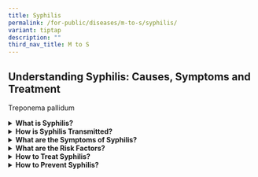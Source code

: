 ```yaml
---
title: Syphilis
permalink: /for-public/diseases/m-to-s/syphilis/
variant: tiptap
description: ""
third_nav_title: M to S
---
```

<h2>Understanding Syphilis: Causes, Symptoms and Treatment</h2>
<p>Treponema pallidum</p>
<div data-type="detailGroup" class="isomer-accordion isomer-accordion-white">
<details class="isomer-details">
<summary><strong>What is Syphilis?</strong>
</summary>
<div data-type="detailsContent" class="isomer-details-content">
<p>Syphilis is a systemic infection caused by Treponema pallidum. It can
be treated with antibiotics.&nbsp;</p>
</div>
</details>
<details class="isomer-details">
<summary><strong>How is Syphilis Transmitted?</strong>
</summary>
<div data-type="detailsContent" class="isomer-details-content">
<p>Syphilis is transmitted during oral, anal, or vaginal sex through direct
contact with infectious lesions.&nbsp;</p>
<p>Pregnant women with syphilis can transmit it to their babies, who may
consequently develop mental and physical problems.</p>
<p>Syphilis cannot be spread through contact with toilet seats, swimming
pools, bathtubs, shared clothing, or eating utensils.</p>
</div>
</details>
<details class="isomer-details">
<summary><strong>What are the Symptoms of Syphilis?</strong>
</summary>
<div data-type="detailsContent" class="isomer-details-content">
<p>Syphilis has several stages:</p>
<table style="minWidth: 50px">
<colgroup>
<col>
<col>
</colgroup>
<tbody>
<tr>
<td rowspan="1" colspan="1">
<p>Primary Syphilis</p>
</td>
<td rowspan="1" colspan="1">
<ul data-tight="true" class="tight">
<li>
<p>Usually occurs 2–6 weeks following infection.&nbsp;</p>
</li>
<li>
<p>Characterised by a single, or less often multiple, painless, indurated
hardened ulcer (chancre) at infection site. Regional lymph nodes around
the infection site are enlarged, feel rubbery, and are painless.&nbsp;</p>
</li>
</ul>
</td>
</tr>
<tr>
<td rowspan="1" colspan="1">
<p>Secondary Syphilis</p>
</td>
<td rowspan="1" colspan="1">
<ul data-tight="true" class="tight">
<li>
<p>Usually occurs 2–6 months following primary syphilis.</p>
</li>
<li>
<p>Characterised by signs such as symmetrical non-itchy rashes, mucous membrane
lesions, patchy alopecia, or swollen lymph nodes.</p>
</li>
</ul>
</td>
</tr>
<tr>
<td rowspan="1" colspan="1">
<p>Latent Syphilis</p>
</td>
<td rowspan="1" colspan="1">
<ul data-tight="true" class="tight">
<li>
<p>Asymptomatic phase with no clinical signs of organ involvement. It is
categorised into:</p>
<ul data-tight="true" class="tight">
<li>
<p>Early latent syphilis (less than one year of infection); and&nbsp;</p>
</li>
<li>
<p>Late latent syphilis (more than one year of infection).</p>
</li>
</ul>
</li>
</ul>
</td>
</tr>
<tr>
<td rowspan="1" colspan="1">
<p>Tertiary Syphilis</p>
</td>
<td rowspan="1" colspan="1">
<ul data-tight="true" class="tight">
<li>
<p>Occurs 5–10 years after secondary syphilis and includes:</p>
<ul data-tight="true" class="tight">
<li>
<p>Benign tertiary syphilis characterised by gumma formation;</p>
</li>
<li>
<p>Cardiovascular syphilis; or</p>
</li>
<li>
<p>Neurosyphilis.</p>
</li>
</ul>
</li>
</ul>
</td>
</tr>
</tbody>
</table>
</div>
</details>
<details class="isomer-details">
<summary><strong>What are the Risk Factors?</strong>
</summary>
<div data-type="detailsContent" class="isomer-details-content">
<p>Risk factors include:</p>
<ul data-tight="true" class="tight">
<li>
<p>Unprotected sex with an infected person;</p>
</li>
<li>
<p>Having multiple sexual partners;</p>
</li>
<li>
<p>Inconsistent condom use;&nbsp;</p>
</li>
<li>
<p>Exchanging sex for money or drugs; or&nbsp;</p>
</li>
<li>
<p>History or current presence of other STIs.</p>
</li>
</ul>
</div>
</details>
<details class="isomer-details">
<summary><strong>How to Treat Syphilis?</strong>
</summary>
<div data-type="detailsContent" class="isomer-details-content">
<p>Syphilis is easily treated with antibiotics in its early stages. Penicillin
is usually injected. People who are allergic to penicillin are given other
types of antibiotics. Antibiotics can prevent further infection, but it
will not repair the damage.</p>
<p>Annual or more frequent screening for syphilis symptoms and other STIs
is recommended for:</p>
<ul data-tight="true" class="tight">
<li>
<p>Individuals with multiple sexual partners orchange in sex partner, or
engaging in unprotected sex;</p>
</li>
<li>
<p>All pregnant women in their first prenatal visit; and thereafter, if there
is risk of infection from their regular partner; and</p>
</li>
<li>
<p>Individuals who are at risk because of their behaviours.&nbsp;</p>
</li>
</ul>
</div>
</details>
<details class="isomer-details">
<summary><strong>How to Prevent Syphilis?</strong>
</summary>
<div data-type="detailsContent" class="isomer-details-content">
<p>Ways to prevent syphilis include:&nbsp;</p>
<ul data-tight="true" class="tight">
<li>
<p>Inform current or recent sexual partners if a syphilis diagnosis has been
confirmed;</p>
</li>
<li>
<p>Avoid sexual intercourse until treatment is completed;</p>
</li>
<li>
<p>Use condoms consistently and correctly;</p>
</li>
<li>
<p>Limit the number of sexual partners; and</p>
</li>
<li>
<p>Get tested for STIs regularly.</p>
</li>
</ul>
<p>Syphilis cannot be prevented by washing the genitals, urinating, or douching
after sex. </p>
</div>
</details>
</div>
<p></p>